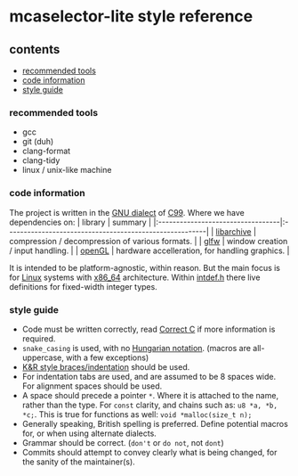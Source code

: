 # mcaselector-lite style reference
## contents
- [recommended tools](#recommended-tools)
- [code information](#code-information)
- [style guide](#style-guide)

### recommended tools
- gcc
- git (duh)
- clang-format
- clang-tidy
- linux / unix-like machine

### code information
The project is written in the [GNU dialect](https://gcc.gnu.org/onlinedocs/gcc/C-Dialect-Options.html) of [C99](https://www.en.cppreference.com/w/c/99.html).
Where we have dependencies on:
| library                           | summary                                                 |
|:----------------------------------|:--------------------------------------------------------|
| [libarchive](libarchive.org)      | compression / decompression of various formats.         |
| [glfw](https://www.glfw.org/)     | window creation / input handling.                       |
| [openGL](https://www.opengl.org/) | hardware accelleration, for handling graphics.          |

It is intended to be platform-agnostic, within reason. But the main focus is for [Linux](https://wikipedia.org/wiki/Linux) systems with [x86_64](https://wikipedia.org/wiki/X86-64) architecture.
Within [intdef.h](/src/util/intdef.h) there live definitions for fixed-width integer types.

### style guide
- Code must be written correctly, read [Correct C](./correct-c.md) if more information is required.
- `snake_casing` is used, with no [Hungarian notation](https://en.m.wikipedia.org/wiki/Hungarian_notation). (macros are all-uppercase, with a few exceptions)
- [K&R style braces/indentation](https://en.wikipedia.org/wiki/Indentation_style) should be used.
- For indentation tabs are used, and are assumed to be 8 spaces wide. For alignment spaces should be used.
- A space should precede a pointer `*`. Where it is attached to the name, rather than the type. For `const` clarity, and chains such as: `u8 *a, *b, *c;`. This is true for functions as well: `void *malloc(size_t n);`
- Generally speaking, British spelling is preferred. Define potential macros for, or when using alternate dialects.
- Grammar should be correct. (`don't` or `do not`, not `dont`)
- Commits should attempt to convey clearly what is being changed, for the sanity of the maintainer(s).
